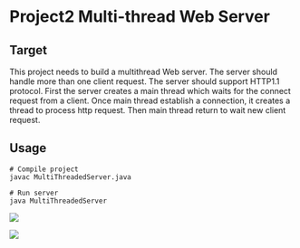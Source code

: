# Project2 Multi-thread Web Server

## Target

This project needs to build a multithread Web server. The server should handle more than one client request. The server should support HTTP1.1 protocol. First the server creates a main thread which waits for the connect request from a client. Once main thread establish a connection, it creates a thread to process http request. Then main thread return to wait new client request.

## Usage

```shell
# Compile project
javac MultiThreadedServer.java

# Run server
java MultiThreadedServer
```

![](https://i.loli.net/2019/09/21/cPeFzGjIsLptHaw.png)

![](https://i.loli.net/2019/09/21/q7pXn3Mkoj6bvAJ.png)
